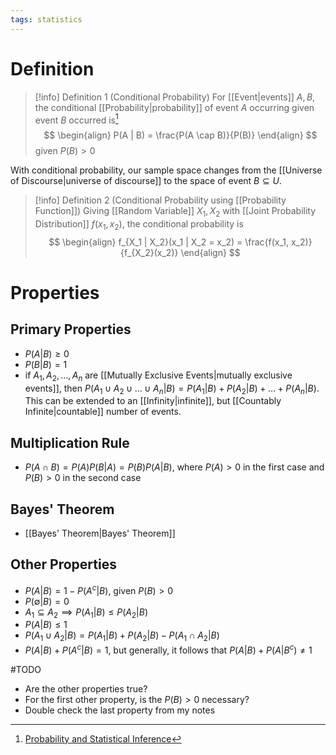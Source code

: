 ```yaml
---
tags: statistics
---
```


# Definition

> [!info] Definition 1 (Conditional Probability)
> For [[Event|events]] $A, B$, the conditional [[Probability|probability]] of event $A$ occurring given event $B$ occurred is[^1]
> $$
> \begin{align}
> P(A | B) = \frac{P(A \cap B)}{P(B)}
> \end{align}
> $$
> given $P(B) > 0$

With conditional probability, our sample space changes from the [[Universe of Discourse|universe of discourse]] to the space of event $B \subseteq U$.

> [!info] Definition 2 (Conditional Probability using [[Probability Function]])
> Giving [[Random Variable]] $X_1, X_2$ with [[Joint Probability Distribution]] $f(x_1, x_2)$, the conditional probability is
> $$
> \begin{align}
> f_{X_1 | X_2}(x_1 | X_2 = x_2) = \frac{f(x_1, x_2)}{f_{X_2}(x_2)}
> \end{align}
> $$

# Properties

## Primary Properties

- $P(A | B) \geq 0$
- $P(B | B) = 1$
- if $A_1, A_2, \dots, A_n$ are [[Mutually Exclusive Events|mutually exclusive events]], then $P(A_1 \cup A_2 \cup \dots \cup A_n | B) = P(A_1 | B) + P(A_2 | B) + \dots + P(A_n | B)$. This can be extended to an [[Infinity|infinite]], but [[Countably Infinite|countable]] number of events.

## Multiplication Rule

- $P(A \cap B) = P(A) P(B | A) = P(B) P(A | B)$, where $P(A) > 0$ in the first case and $P(B) > 0$ in the second case

## Bayes' Theorem

- [[Bayes' Theorem|Bayes' Theorem]]

## Other Properties

- $P(A | B) = 1 - P(A^c | B)$, given $P(B) > 0$
- $P(\emptyset | B) = 0$
- $A_1 \subseteq A_2 \implies P(A_1 | B) \leq P(A_2 | B)$
- $P(A | B) \leq 1$
- $P(A_1 \cup A_2 | B) = P(A_1 | B) + P(A_2 | B) - P(A_1 \cap A_2 | B)$
- $P(A | B) + P(A^c | B) = 1$, but generally, it follows that $P(A | B) + P(A | B^c) \neq 1$

#TODO 
- Are the other properties true?
- For the first other property, is the $P(B) > 0$ necessary?
- Double check the last property from my notes

[^1]: [Probability and Statistical Inference](zotero://open-pdf/library/items/RM5FREYV?page=30)